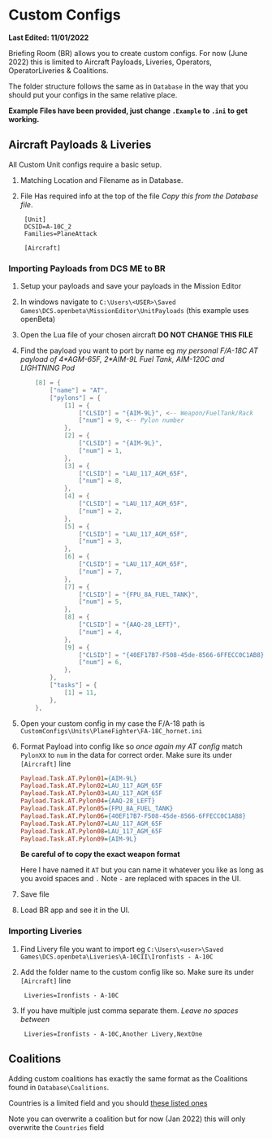 # Custom Configs
__Last Edited: 11/01/2022__

Briefing Room (BR) allows you to create custom configs. For now (June 2022) this is limited to Aircraft Payloads, Liveries, Operators,  OperatorLiveries & Coalitions.

The folder structure follows the same as in `Database` in the way that you should put your configs in the same relative place.

**Example Files have been provided, just change `.Example` to `.ini` to get working.**

## Aircraft Payloads & Liveries
All Custom Unit configs require a basic setup.
1. Matching Location and Filename as in Database.
1. File Has required info at the top of the file _Copy this from the Database file_.

        [Unit]
        DCSID=A-10C_2
        Families=PlaneAttack

        [Aircraft]


### Importing Payloads from DCS ME to BR 

1. Setup your payloads and save your payloads in the Mission Editor
1. In windows navigate to `C:\Users\<USER>\Saved Games\DCS.openbeta\MissionEditor\UnitPayloads` (this example uses openBeta)
1. Open the Lua file of your chosen aircraft **DO NOT CHANGE THIS FILE**
1. Find the payload you want to port by name eg *my personal F/A-18C AT payload of 4\*AGM-65F, 2\*AIM-9L Fuel Tank, AIM-120C and LIGHTNING Pod*
    ```lua
        [8] = {
			["name"] = "AT",
			["pylons"] = {
				[1] = {
					["CLSID"] = "{AIM-9L}", <-- Weapon/FuelTank/Rack
					["num"] = 9, <-- Pylon number
				},
				[2] = {
					["CLSID"] = "{AIM-9L}",
					["num"] = 1,
				},
				[3] = {
					["CLSID"] = "LAU_117_AGM_65F",
					["num"] = 8,
				},
				[4] = {
					["CLSID"] = "LAU_117_AGM_65F",
					["num"] = 2,
				},
				[5] = {
					["CLSID"] = "LAU_117_AGM_65F",
					["num"] = 3,
				},
				[6] = {
					["CLSID"] = "LAU_117_AGM_65F",
					["num"] = 7,
				},
				[7] = {
					["CLSID"] = "{FPU_8A_FUEL_TANK}",
					["num"] = 5,
				},
				[8] = {
					["CLSID"] = "{AAQ-28_LEFT}",
					["num"] = 4,
				},
				[9] = {
					["CLSID"] = "{40EF17B7-F508-45de-8566-6FFECC0C1AB8}",
					["num"] = 6,
				},
			},
			["tasks"] = {
				[1] = 11,
			},
		},
    ```
1. Open your custom config in my case the F/A-18 path is `CustomConfigs\Units\PlaneFighter\FA-18C_hornet.ini`
1. Format Payload into config like so *once again my AT config* match `PylonXX` to `num` in the data for correct order. Make sure its under `[Aircraft]` line
 
    ```ini
    Payload.Task.AT.Pylon01={AIM-9L}
    Payload.Task.AT.Pylon02=LAU_117_AGM_65F
    Payload.Task.AT.Pylon03=LAU_117_AGM_65F
    Payload.Task.AT.Pylon04={AAQ-28_LEFT}
    Payload.Task.AT.Pylon05={FPU_8A_FUEL_TANK}
    Payload.Task.AT.Pylon06={40EF17B7-F508-45de-8566-6FFECC0C1AB8}
    Payload.Task.AT.Pylon07=LAU_117_AGM_65F
    Payload.Task.AT.Pylon08=LAU_117_AGM_65F
    Payload.Task.AT.Pylon09={AIM-9L}
    ```
    **Be careful of to copy the exact weapon format**
    
    Here I have named it `AT` but you can name it whatever you like as long as you avoid spaces and `.` Note `-` are replaced with spaces in the UI.
1. Save file
1. Load BR app and see it in the UI.


### Importing Liveries

1. Find Livery file you want to import eg `C:\Users\<user>\Saved Games\DCS.openbeta\Liveries\A-10CII\Ironfists - A-10C`
1. Add the folder name to the custom config like so. Make sure its under `[Aircraft]` line

        Liveries=Ironfists - A-10C
2. If you have multiple just comma separate them. _Leave no spaces between_

        Liveries=Ironfists - A-10C,Another Livery,NextOne

## Coalitions

Adding custom coalitions has exactly the same format as the Coalitions found in `Database\Coalitions`.

Countries is a limited field and you should [these listed ones](https://github.com/akaAgar/briefing-room-for-dcs/blob/main/Source/BriefingRoom/Library/Enums/Country.cs)

Note you can overwrite a coalition but for now (Jan 2022) this will only overwrite the `Countries` field
